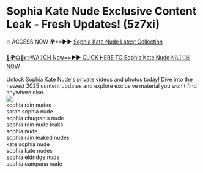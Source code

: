 # Sophia Kate Nude Exclusive Content Leak - Fresh Updates! (5z7xi)

🔥 ACCESS NOW 🌍==►► <a href="https://tinyurl.com/2mz8nhtm" rel="nofollow">Sophia Kate Nude Latest Collection</a>
<br><br>
[🔴🌍📺📱👉WA𝚃CH Now==►► CLICK HERE TO Sophia Kate Nude 𝚆𝙰𝚃𝙲𝙷 NOW](https://tinyurl.com/2mz8nhtm)
<br><br>
Unlock Sophia Kate Nude's private videos and photos today! Dive into the newest 2025 content updates and explore exclusive material you won’t find anywhere else.
<br>
<a href="https://tinyurl.com/2mz8nhtm" rel="nofollow" data-target="animated-image.originalLink"><img src="https://camo.githubusercontent.com/8a4f000d20f83aca3bf7ec5f350d767afa0574a8a352519fd8cfa583a6f93a33/68747470733a2f2f692e696d6775722e636f6d2f644a486b345a712e676966" data-canonical-src="https://i.imgur.com/dJHk4Zq.gif" style="max-width: 100%; display: inline-block;" data-target="animated-image.originalImage"></a>
<br>
sophia rain nudes<br>
sarah sophia nude<br>
sophia chugranis nude<br>
sophia rain nude leaks<br>
sophia nude<br>
sophia rain leaked nudes<br>
kate sophia nude<br>
sophia kate nudes<br>
sophia eldridge nude<br>
sophia campana nude